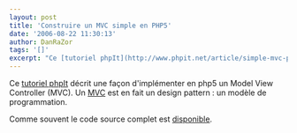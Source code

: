 ```yaml
---
layout: post
title: 'Construire un MVC simple en PHP5'
date: '2006-08-22 11:30:13'
author: DanRaZor
tags: '[]'
excerpt: "Ce [tutoriel phpIt](http://www.phpit.net/article/simple-mvc-php5/) décrit une façon d'implémenter en php5 un Model View Controller (MVC).     \nUn [MVC](http://en.wikipedia.org/wiki/MVC_Design_Pattern) est en fait un design pattern : un modèle de programmation.  \n  \nComme souvent le code source complet est      …"
---
```


Ce [tutoriel phpIt](http://www.phpit.net/article/simple-mvc-php5/) décrit une façon d'implémenter en php5 un Model View Controller (MVC).
Un [MVC](http://en.wikipedia.org/wiki/MVC_Design_Pattern) est en fait un design pattern : un modèle de programmation.

Comme souvent le code source complet est [disponible](http://www.phpit.net/demo/simple%20mvc%20php5/demo.zip).
